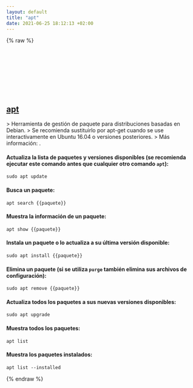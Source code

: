 ```yaml
---
layout: default
title: "apt"
date: 2021-06-25 18:12:13 +02:00
---
```

{% raw %}
<h2 id="apt">
  <a href="/es/linux/apt.html">apt</a> <a href="#apt"><svg class="icon">
    <use href="/assets/images/unicode_sprite.svg#link" />
  </svg></a>
</h2>
> Herramienta de gestión de paquete para distribuciones basadas en Debian.
> Se recomienda sustituirlo por apt-get cuando se use interactivamente en Ubuntu 16.04 o versiones posteriores.
> Más información: <https://manpages.debian.org/latest/apt/apt.8.html>.

#### Actualiza la lista de paquetes y versiones disponibles (se recomienda ejecutar este comando antes que cualquier otro comando `apt`):
```shell
sudo apt update
```
#### Busca un paquete:
```shell
apt search {{paquete}}
```
#### Muestra la información de un paquete:
```shell
apt show {{paquete}}
```
#### Instala un paquete o lo actualiza a su última versión disponible:
```shell
sudo apt install {{paquete}}
```
#### Elimina un paquete (si se utiliza `purge` también elimina sus archivos de configuración):
```shell
sudo apt remove {{paquete}}
```
#### Actualiza todos los paquetes a sus nuevas versiones disponibles:
```shell
sudo apt upgrade
```
#### Muestra todos los paquetes:
```shell
apt list
```
#### Muestra los paquetes instalados:
```shell
apt list --installed
```
{% endraw %}